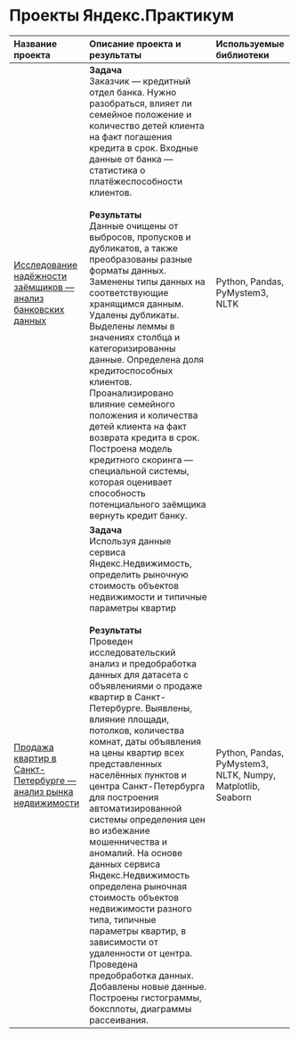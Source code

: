 # Проекты Яндекс.Практикум


| Название проекта                  | Описание проекта и результаты       | Используемые библиотеки     |
| :--------------------             | :--------------------  |:--------------------------  |
| [Исследование надёжности заёмщиков — анализ банковских данных](https://github.com/semaev/praktikum/blob/main/project_2/project_2_semaev.ipynb) | **Задача** <br /> Заказчик — кредитный отдел банка. Нужно разобраться, влияет ли семейное положение и количество детей клиента на факт погашения кредита в срок. Входные данные от банка — статистика о платёжеспособности клиентов. <br /><br /> **Результаты** <br />  Данные очищены от выбросов, пропусков и дубликатов, а также преобразованы разные форматы данных. Заменены типы данных на соответствующие хранящимся данным. Удалены дубликаты. Выделены леммы в значениях столбца и категоризированны данные. Определена доля кредитоспособных клиентов. Проанализировано влияние семейного положения и количества детей клиента на факт возврата кредита в срок. Построена модель кредитного скоринга — специальной системы, которая оценивает способность потенциального заёмщика вернуть кредит банку. | Python, Pandas, PyMystem3, NLTK |
| [Продажа квартир в Санкт-Петербурге — анализ рынка недвижимости](https://github.com/semaev/praktikum/blob/main/project_3/project_3_semaev.ipynb) | **Задача** <br /> Используя данные сервиса Яндекс.Недвижимость, определить рыночную стоимость объектов недвижимости и типичные параметры квартир <br /><br /> **Результаты** <br /> Проведен исследовательский анализ и предобработка данных для датасета с объявлениями о продаже квартир в Санкт-Петербурге. Выявлены, влияние площади, потолков, количества комнат, даты объявления на цены квартир всех представленных населённых пунктов и центра Санкт-Петербурга для построения автоматизированной системы определения цен во избежание мошенничества и аномалий. На основе данных сервиса Яндекс.Недвижимость определена рыночная стоимость объектов недвижимости разного типа, типичные параметры квартир, в зависимости от удаленности от центра. Проведена предобработка данных. Добавлены новые данные. Построены гистограммы, боксплоты, диаграммы рассеивания. | Python, Pandas, PyMystem3, NLTK, Numpy, Matplotlib, Seaborn |
